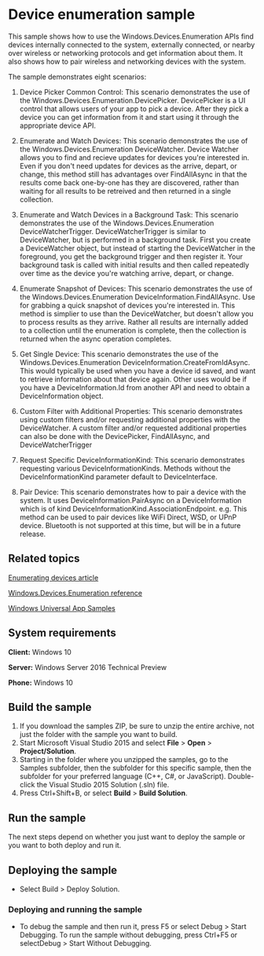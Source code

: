 ﻿<!---
  category: DevicesSensorsAndPower
  samplefwlink: http://go.microsoft.com/fwlink/p/?LinkId=620536&clcid=0x409
--->

# Device enumeration sample

This sample shows how to use the Windows.Devices.Enumeration APIs find devices internally connected to the system, externally connected, or nearby over wireless or networking protocols and get information about them.  It also shows how to pair wireless and networking devices with the system. 

The sample demonstrates eight scenarios:

1.  Device Picker Common Control: This scenario demonstrates the use of the Windows.Devices.Enumeration.DevicePicker. DevicePicker is a UI control that allows users of your app to pick a device. After they pick a device you can get information from it and start using it through the appropriate device API. 

2.  Enumerate and Watch Devices: This scenario demonstrates the use of the Windows.Devices.Enumeration DeviceWatcher. Device Watcher allows you to find and recieve updates for devices you're interested in. Even if you don't need updates for devices as the arrive, depart, or change, this method still has advantages over FindAllAsync in that the results come back one-by-one has they are discovered, rather than waiting for all results to be retreived and then returned in a single collection. 

3.  Enumerate and Watch Devices in a Background Task: This scenario demonstrates the use of the Windows.Devices.Enumeration DeviceWatcherTrigger. DeviceWatcherTrigger is similar to DeviceWatcher, but is performed in a background task.  First you create a DeviceWatcher object, but instead of starting the DeviceWatcher in the foreground, you get the background trigger and then register it. Your background task is called with initial results and then called repeatedly over time as the device you're watching arrive, depart, or change. 

4.  Enumerate Snapshot of Devices: This scenario demonstrates the use of the Windows.Devices.Enumeration DeviceInformation.FindAllAsync. Use for grabbing a quick snapshot of devices you're interested in. This method is simplier to use than the DeviceWatcher, but doesn't allow you to process results as they arrive.  Rather all results are internally added to a collection until the enumeration is complete, then the collection is returned when the async operation completes. 

5.  Get Single Device: This scenario demonstrates the use of the Windows.Devices.Enumeration DeviceInformation.CreateFromIdAsync. This would typically be used when you have a device id saved, and want to retrieve information about that device again. Other uses would be if you have a DeviceInformation.Id from another API and need to obtain a DeviceInformation object. 

6.  Custom Filter with Additional Properties: This scenario demonstrates using custom filters and/or requesting additional properties with the DeviceWatcher. A custom filter and/or requested additional properties can also be done with the DevicePicker, FindAllAsync, and DeviceWatcherTrigger

7.  Request Specific DeviceInformationKind: This scenario demonstrates requesting various DeviceInformationKinds. Methods without the DeviceInformationKind parameter default to DeviceInterface. 

8.  Pair Device: This scenario demonstrates how to pair a device with the system. It uses DeviceInformation.PairAsync on a DeviceInformation which is of kind DeviceInformationKind.AssociationEndpoint. e.g. This method can be used to pair devices like WiFi Direct, WSD, or UPnP device. Bluetooth is not supported at this time, but will be in a future release.


## Related topics

[Enumerating devices article](http://msdn.microsoft.com/en-us/library/windows/apps/Hh464977)

[Windows.Devices.Enumeration reference](http://msdn.microsoft.com/en-us/library/windows/apps/windows.devices.enumeration.aspx)

[Windows Universal App Samples](https://github.com/Microsoft/Windows-universal-samples)

## System requirements

**Client:** Windows 10

**Server:** Windows Server 2016 Technical Preview

**Phone:** Windows 10

## Build the sample

1. If you download the samples ZIP, be sure to unzip the entire archive, not just the folder with the sample you want to build. 
2. Start Microsoft Visual Studio 2015 and select **File** \> **Open** \> **Project/Solution**.
3. Starting in the folder where you unzipped the samples, go to the Samples subfolder, then the subfolder for this specific sample, then the subfolder for your preferred language (C++, C#, or JavaScript). Double-click the Visual Studio 2015 Solution (.sln) file.
4. Press Ctrl+Shift+B, or select **Build** \> **Build Solution**.

## Run the sample

The next steps depend on whether you just want to deploy the sample or you want to both deploy and run it.

## Deploying the sample

- Select Build > Deploy Solution. 

### Deploying and running the sample

- To debug the sample and then run it, press F5 or select Debug >  Start Debugging. To run the sample without debugging, press Ctrl+F5 or selectDebug > Start Without Debugging. 

